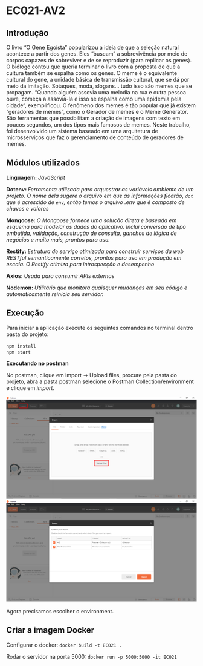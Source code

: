 # EC021-AV2

## Introdução
O livro “O Gene Egoísta” popularizou a ideia de que a seleção natural acontece a partir dos genes. Eles “buscam” a sobrevivência por meio de corpos capazes de sobreviver e de se reproduzir (para replicar os genes). O biólogo contou que queria terminar o livro com a proposta de que a cultura também se espalha como os genes. O meme é o equivalente cultural do gene, a unidade básica de transmissão cultural, que se dá por meio da imitação. Sotaques, moda, slogans... tudo isso são memes que se propagam. “Quando alguém assovia uma melodia na rua e outra pessoa ouve, começa a assoviá-la e isso se espalha como uma epidemia pela cidade”, exemplificou. O fenômeno dos memes é tão popular que já existem “geradores de memes”, como o Gerador de memes e o Meme Generator. São ferramentas que possibilitam a criação de imagens com texto em poucos segundos, um dos tipos mais famosos de memes. Neste trabalho, foi desenvolvido um sistema baseado em uma arquitetura de microsserviços que faz o gerenciamento de conteúdo de geradores de memes.

## Módulos utilizados
<strong>Linguagem: </strong> <i>JavaScript</i>

<strong>Dotenv: </strong> <i>Ferramenta utilizada para orquestrar as variáveis ambiente de um projeto. O nome dela sugere o arquivo em que as informações ficarão, `dot` que é acrescido de `env`, então temos o arquivo .env que é composto de chaves e valores</i>

<strong>Mongoose: </strong> <i>O Mongoose fornece uma solução direta e baseada em esquema para modelar os dados do aplicativo. Inclui conversão de tipo embutida, validação, construção de consulta, ganchos de lógica de negócios e muito mais, prontos para uso.</i>

<strong>Restify: </strong> <i>Estrutura de serviço otimizada para construir serviços da web RESTful semanticamente corretos, prontos para uso em produção em escala. O Restify otimiza para introspecção e desempenho</i>

<strong>Axios: </strong> <i>Usada para consumir APIs externas</i>

<strong>Nodemon: </strong> <i>Utilitário que monitora quaisquer mudanças em seu código e automaticamente reinicia seu servidor.</i>

## Execução

Para iniciar a aplicação execute os seguintes comandos no terminal dentro pasta do projeto:

    npm install
    npm start

<strong>Executando no postman </strong>

No postman, clique em import -> Upload files, procure pela pasta do projeto, abra a pasta postman selecione o Postman Collection/environment e clique em <i>import</i>.

![](/tutorial_images/upload.png)![](/tutorial_images/collection_environment.png)

Agora precisamos escolher o environment.

## Criar a imagem Docker
Configurar o docker: `docker build -t EC021 .`

Rodar o servidor na porta 5000: `docker run -p 5000:5000 -it EC021`
